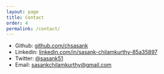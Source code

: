 ```yaml
---
layout: page
title: Contact
order: 4
permalink: /contact/
---
```


* Github: [github.com/chsasank](https://github.com/chsasank)
* Linkedin: [linkedin.com/in/sasank-chilamkurthy-85a35897](https://linkedin.com/in/sasank-chilamkurthy-85a35897)
* Twitter: [@sasank51](https://twitter.com/sasank51)
* Email: [sasankchilamkurthy@gmail.com](mailto:sasankchilamkurthy@gmail.com)
